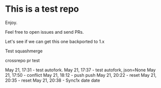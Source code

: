 # This is a test repo

Enjoy.

Feel free to open issues and send PRs.

Let's see if we can get this one backported to 1.x

Test squashmerge


crossrepo pr test

May 21, 17:31 - test autofork.
May 21, 17:37 - test autofork, json=None
May 21, 17:50 - conflict
May 21, 18:12 - push push
May 21, 20:22 - reset
May 21, 20:35 - reset
May 21, 20:38 - Sync1x
date
date
